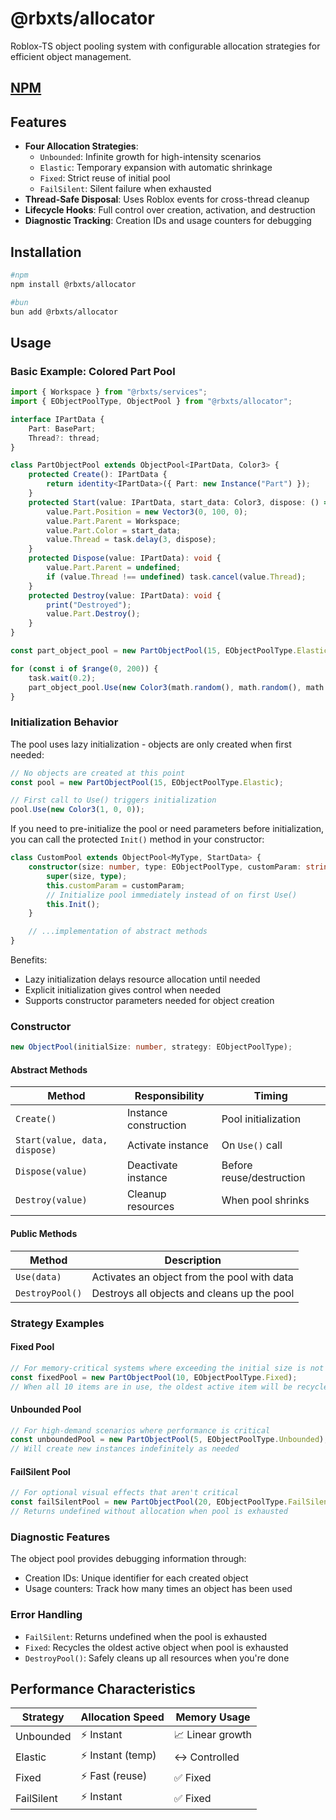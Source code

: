# @rbxts/allocator

Roblox-TS object pooling system with configurable allocation strategies for efficient object management.

## [NPM](https://www.npmjs.com/package/@rbxts/allocator)

## Features

- **Four Allocation Strategies**:
  - `Unbounded`: Infinite growth for high-intensity scenarios
  - `Elastic`: Temporary expansion with automatic shrinkage
  - `Fixed`: Strict reuse of initial pool
  - `FailSilent`: Silent failure when exhausted
- **Thread-Safe Disposal**: Uses Roblox events for cross-thread cleanup
- **Lifecycle Hooks**: Full control over creation, activation, and destruction
- **Diagnostic Tracking**: Creation IDs and usage counters for debugging

## Installation

```bash
#npm
npm install @rbxts/allocator

#bun
bun add @rbxts/allocator
```

## Usage

### Basic Example: Colored Part Pool

```ts
import { Workspace } from "@rbxts/services";
import { EObjectPoolType, ObjectPool } from "@rbxts/allocator";

interface IPartData {
	Part: BasePart;
	Thread?: thread;
}

class PartObjectPool extends ObjectPool<IPartData, Color3> {
	protected Create(): IPartData {
		return identity<IPartData>({ Part: new Instance("Part") });
	}
	protected Start(value: IPartData, start_data: Color3, dispose: () => void): void {
		value.Part.Position = new Vector3(0, 100, 0);
		value.Part.Parent = Workspace;
		value.Part.Color = start_data;
		value.Thread = task.delay(3, dispose);
	}
	protected Dispose(value: IPartData): void {
		value.Part.Parent = undefined;
		if (value.Thread !== undefined) task.cancel(value.Thread);
	}
	protected Destroy(value: IPartData): void {
		print("Destroyed");
		value.Part.Destroy();
	}
}

const part_object_pool = new PartObjectPool(15, EObjectPoolType.Elastic);

for (const i of $range(0, 200)) {
	task.wait(0.2);
	part_object_pool.Use(new Color3(math.random(), math.random(), math.random()));
}
```

### Initialization Behavior

The pool uses lazy initialization - objects are only created when first needed:

```ts
// No objects are created at this point
const pool = new PartObjectPool(15, EObjectPoolType.Elastic);

// First call to Use() triggers initialization
pool.Use(new Color3(1, 0, 0));
```

If you need to pre-initialize the pool or need parameters before initialization, you can call the protected `Init()` method in your constructor:

```ts
class CustomPool extends ObjectPool<MyType, StartData> {
	constructor(size: number, type: EObjectPoolType, customParam: string) {
		super(size, type);
		this.customParam = customParam;
		// Initialize pool immediately instead of on first Use()
		this.Init();
	}

	// ...implementation of abstract methods
}
```

Benefits:

- Lazy initialization delays resource allocation until needed
- Explicit initialization gives control when needed
- Supports constructor parameters needed for object creation

### Constructor

```ts
new ObjectPool(initialSize: number, strategy: EObjectPoolType);
```

#### Abstract Methods

| Method                        | Responsibility        | Timing                   |
| ----------------------------- | --------------------- | ------------------------ |
| `Create()`                    | Instance construction | Pool initialization      |
| `Start(value, data, dispose)` | Activate instance     | On `Use()` call          |
| `Dispose(value)`              | Deactivate instance   | Before reuse/destruction |
| `Destroy(value)`              | Cleanup resources     | When pool shrinks        |

#### Public Methods

| Method          | Description                                 |
| --------------- | ------------------------------------------- |
| `Use(data)`     | Activates an object from the pool with data |
| `DestroyPool()` | Destroys all objects and cleans up the pool |

### Strategy Examples

#### Fixed Pool

```ts
// For memory-critical systems where exceeding the initial size is not allowed
const fixedPool = new PartObjectPool(10, EObjectPoolType.Fixed);
// When all 10 items are in use, the oldest active item will be recycled
```

#### Unbounded Pool

```ts
// For high-demand scenarios where performance is critical
const unboundedPool = new PartObjectPool(5, EObjectPoolType.Unbounded);
// Will create new instances indefinitely as needed
```

#### FailSilent Pool

```ts
// For optional visual effects that aren't critical
const failSilentPool = new PartObjectPool(20, EObjectPoolType.FailSilent);
// Returns undefined without allocation when pool is exhausted
```

### Diagnostic Features

The object pool provides debugging information through:

- Creation IDs: Unique identifier for each created object
- Usage counters: Track how many times an object has been used

### Error Handling

- `FailSilent`: Returns undefined when the pool is exhausted
- `Fixed`: Recycles the oldest active object when pool is exhausted
- `DestroyPool()`: Safely cleans up all resources when you're done

## Performance Characteristics

| Strategy   | Allocation Speed  | Memory Usage     |
| ---------- | ----------------- | ---------------- |
| Unbounded  | ⚡ Instant        | 📈 Linear growth |
| Elastic    | ⚡ Instant (temp) | ↔️ Controlled    |
| Fixed      | ⚡ Fast (reuse)   | ✅ Fixed         |
| FailSilent | ⚡ Instant        | ✅ Fixed         |
